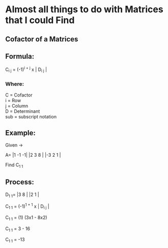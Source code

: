 <span style="color:red"><H1>Almost all things to do with Matrices that I could Find</H1></span>

## Cofactor of a Matrices

<H2>Formula:</H2>
C<sub>i j</sub> = (-1)<sup>i + j</sup> x | D<sub>i j</sub> |

<H3>Where:</H3>
C = Cofactor<br>
i = Row<br>
j = Column<br>
D = Determinant<br>
sub = subscript notation

<H2>Example:</H2>
Given ->

A=
|1 -1 -1|
|2 3 8 |
|-3 2 1 |

Find C<sub>1 1</sub>

<H2>Process:</H2>

D<sub>1 1</sub>=
|3 8 |
|2 1 |

C<sub>1 1</sub> = (-1)<sup>1 + 1</sup> x | D<sub>i j</sub> |

C<sub>1 1</sub> = (1) (3x1 - 8x2)

C<sub>1 1</sub> = 3 - 16

C<sub>1 1</sub> = -13
